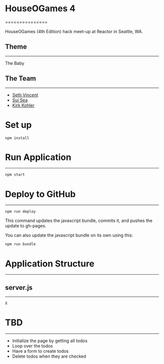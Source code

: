 # HouseOGames 4
===============

HouseOGames (4th Edition) hack meet-up at Reactor in Seattle, WA.  

## Theme
---
The Baby

## The Team
---
 * <a href="https://github.com/sethvincent">Seth Vincent</a>
 * <a href="https://github.com/suisea">Sui Sea</a>
 * <a href="https://github.com/kirkkohler">Kirk Kohler</a>

# Set up

```
npm install
```

# Run Application
---

```
npm start
```

# Deploy to GitHub
---

```
npm run deploy
```

This command updates the javascript bundle, commits it, and pushes the update to gh-pages.

You can also update the javascript bundle on its own using this:

```
npm run bundle
```

# Application Structure
---

## server.js
---
	X

# TBD
---
* Initialize the page by getting all todos
* Loop over the todos
* Have a form to create todos
* Delete todos when they are checked
